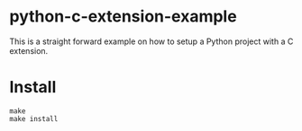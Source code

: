 # python-c-extension-example

This is a straight forward example on how to setup a Python project with a C extension.


# Install
```shell
make
make install
```
